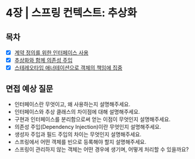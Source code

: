 # 4장 | 스프링 컨텍스트: 추상화

## 목차

- [x] [계약 정의를 위한 인터페이스 사용](https://github.com/2025-cs-study/long-octopus-leg/blob/main/spring/04_spring_context__abstractions/4.1_interface_for_contract.md)
- [x] [추상화와 함께 의존성 주입](https://github.com/2025-cs-study/long-octopus-leg/blob/main/spring/04_spring_context__abstractions/4.2_dependency_injection_with_abstraction.md)
- [x] [스테레오타입 애너테이션으로 객체의 책임에 집중](https://github.com/2025-cs-study/long-octopus-leg/blob/main/spring/04_spring_context__abstractions/4.3_responsibility_with_stereotype.md)

## 면접 예상 질문
- 인터페이스란 무엇이고, 왜 사용하는지 설명해주세요.
- 인터페이스와 추상 클래스의 차이점에 대해 설명해주세요.
- 구현과 인터페이스를 분리함으로써 얻는 이점이 무엇인지 설명해주세요.
- 의존성 주입(Dependency Injection)이란 무엇인지 설명해주세요.
- 생성자 주입과 필드 주입의 차이는 무엇인지 설명해주세요.
- 스프링에서 어떤 객체를 빈으로 등록해야 할지 설명해주세요.
- 스프링이 관리하지 않는 객체는 어떤 경우에 생기며, 어떻게 처리할 수 있을까요?